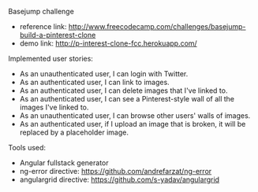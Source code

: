 Basejump challenge 

- reference link: http://www.freecodecamp.com/challenges/basejump-build-a-pinterest-clone
- demo link: http://p-interest-clone-fcc.herokuapp.com/

Implemented user stories:
- As an unauthenticated user, I can login with Twitter.
- As an authenticated user, I can link to images.
- As an authenticated user, I can delete images that I've linked to.
- As an authenticated user, I can see a Pinterest-style wall of all the images I've linked to.
- As an unauthenticated user, I can browse other users' walls of images.
- As an authenticated user, if I upload an image that is broken, it will be replaced by a placeholder image. 

Tools used:
- Angular fullstack generator
- ng-error directive: https://github.com/andrefarzat/ng-error
- angulargrid directive: https://github.com/s-yadav/angulargrid
